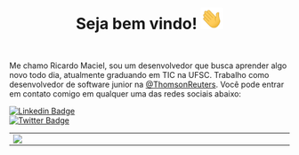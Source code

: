 <h1 align="center">Seja bem vindo! <img src="https://raw.githubusercontent.com/ABSphreak/ABSphreak/master/gifs/Hi.gif" width="40px" /></h1><br />
  
Me chamo Ricardo Maciel, sou um desenvolvedor que busca aprender algo novo todo dia, atualmente graduando em TIC na UFSC.
Trabalho como desenvolvedor de software junior na [@ThomsonReuters](https://www.dominiosistemas.com.br/). Você pode entrar em contato comigo em    qualquer uma das redes sociais abaixo:

[![Linkedin Badge](https://img.shields.io/badge/-LinkedIn-blue?style=flat-square&logo=Linkedin&logoColor=white&link=https://www.linkedin.com/in/ricardopmaciel/)](https://www.linkedin.com/in/ricardopmaciel/)
<br />
[![Twitter Badge](https://img.shields.io/badge/-Twitter-1ca0f1?style=flat-square&labelColor=1ca0f1&logo=twitter&logoColor=white&link=https://twitter.com/ricardopimaciel)](https://twitter.com/ricardopimaciel)
<br />



<center>
<table>
    <tr>
        <td><img width="485px" align="left" src="https://github-readme-stats.vercel.app/api/top-langs/?username=ricardomaciel17&hide=html&layout=compact&theme=buefy" /></td>
        <td><img width="485px" align="left" src="https://github-readme-stats.vercel.app/api?username=ricardomaciel17&theme=buefy"/></td>
    </tr>   
</table>
</center>
